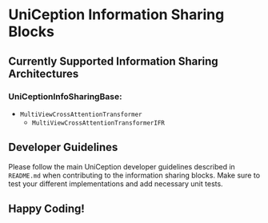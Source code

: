 # UniCeption Information Sharing Blocks

## Currently Supported Information Sharing Architectures

### UniCeptionInfoSharingBase:

- `MultiViewCrossAttentionTransformer`
   - `MultiViewCrossAttentionTransformerIFR`

## Developer Guidelines

Please follow the main UniCeption developer guidelines described in `README.md` when contributing to the information sharing blocks. Make sure to test your different implementations and add necessary unit tests.

## Happy Coding!